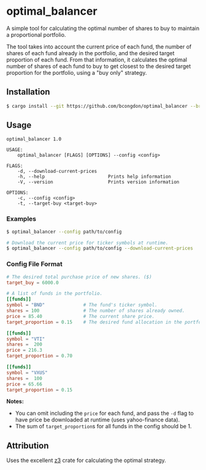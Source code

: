 # optimal_balancer

A simple tool for calculating the optimal number of shares to buy to maintain a proportional portfolio.

The tool takes into account the current price of each fund, the number of shares of each fund already in the portfolio, and the desired target proportion of each fund. From that information, it calculates the optimal number of shares of each fund to buy to get closest to the desired target proportion for the portfolio, using a "buy only" strategy.

## Installation

```sh
$ cargo install --git https://github.com/bcongdon/optimal_balancer --branch main
```

## Usage

```
optimal_balancer 1.0

USAGE:
    optimal_balancer [FLAGS] [OPTIONS] --config <config>

FLAGS:
    -d, --download-current-prices
    -h, --help                       Prints help information
    -V, --version                    Prints version information

OPTIONS:
    -c, --config <config>
    -t, --target-buy <target-buy>
```

### Examples

```sh
$ optimal_balancer --config path/to/config

# Download the current price for ticker symbols at runtime.
$ optimal_balancer --config path/to/config --download-current-prices
```

### Config File Format

```toml
# The desired total purchase price of new shares. ($)
target_buy = 6000.0

# A list of funds in the portfolio.
[[funds]]
symbol = "BND"              # The fund's ticker symbol.
shares = 100                # The number of shares already owned.
price = 85.40               # The current share price.
target_proportion = 0.15    # The desired fund allocation in the portfolio.

[[funds]]
symbol = "VTI"
shares =  200
price = 216.3
target_proportion = 0.70

[[funds]]
symbol = "VXUS"
shares =  100
price = 65.66
target_proportion = 0.15
```

**Notes:**

- You can omit including the `price` for each fund, and pass the `-d` flag to have price be downloaded at runtime (uses yahoo-finance data).
- The sum of `target_proportion`s for all funds in the config should be 1.

## Attribution

Uses the excellent [z3](https://docs.rs/crate/z3/) crate for calculating the optimal strategy.
